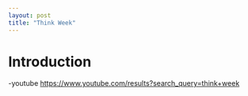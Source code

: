 ```yaml
---
layout: post
title: "Think Week"
---
```


# Introduction

-youtube https://www.youtube.com/results?search_query=think+week